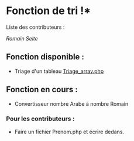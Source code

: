 # Fonction de tri !*
Liste des contributeurs :

*Romain Seite*

## Fonction disponible : 
+ Triage d'un tableau [Triage_array.php](url_du_lien "https://github.com/Saromase/tri/blob/master/triage_array.php")

## Fonction en cours : 
+ Convertisseur nombre Arabe à nombre Romain

### Pour les contributeurs : 
+ Faire un fichier Prenom.php et écrire dedans.
